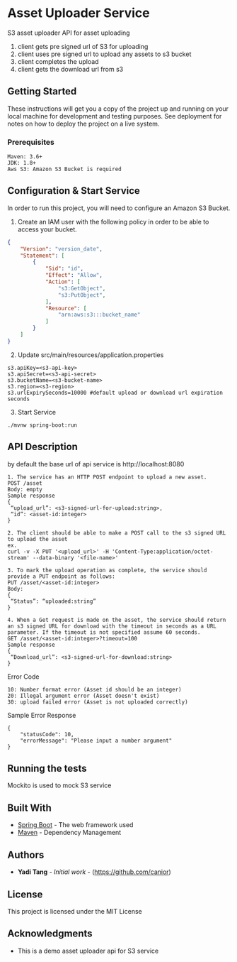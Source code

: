 # Asset Uploader Service

S3 asset uploader API for asset uploading

1. client gets pre signed url of S3 for uploading
2. client uses pre signed url to upload any assets to s3 bucket
3. client completes the upload
4. client gets the download url from s3

## Getting Started

These instructions will get you a copy of the project up and running on your local machine for development and testing purposes. See deployment for notes on how to deploy the project on a live system.

### Prerequisites

```
Maven: 3.6+
JDK: 1.8+
Aws S3: Amazon S3 Bucket is required

```
## Configuration & Start Service

In order to run this project, you will need to configure an Amazon S3 Bucket.
 
1. Create an IAM user with the following policy in order to be able to access your bucket.

```json
{
    "Version": "version_date",
    "Statement": [
        {
            "Sid": "id",
            "Effect": "Allow",
            "Action": [
                "s3:GetObject",
                "s3:PutObject",
            ],
            "Resource": [
                "arn:aws:s3:::bucket_name"
            ]
        }
    ]
}
```

2. Update src/main/resources/application.properties
```
s3.apiKey=<s3-api-key>
s3.apiSecret=<s3-api-secret>
s3.bucketName=<s3-bucket-name>
s3.region=<s3-region>
s3.urlExpirySeconds=10000 #default upload or download url expiration seconds
```

3. Start Service

```
./mvnw spring-boot:run
```

## API Description

by default the base url of api service is http://localhost:8080

```
1. The service has an HTTP POST endpoint to upload a new asset.
POST /asset
Body: empty
Sample response
{
 “upload_url”: <s3-signed-url-for-upload:string>,
 “id”: <asset-id:integer>
}

2. The client should be able to make a POST call to the s3 signed URL to upload the asset
ex.
curl -v -X PUT '<upload_url>' -H 'Content-Type:application/octet-stream' --data-binary '<file-name>'

3. To mark the upload operation as complete, the service should provide a PUT endpoint as follows:
PUT /asset/<asset-id:integer>
Body:
{
 “Status”: “uploaded:string”
}

4. When a Get request is made on the asset, the service should return an s3 signed URL for download with the timeout in seconds as a URL parameter. If the timeout is not specified assume 60 seconds.
GET /asset/<asset-id:integer>?timeout=100
Sample response
{
 “Download_url”: <s3-signed-url-for-download:string>
}

```

Error Code
```
10: Number format error (Asset id should be an integer)
20: Illegal argument error (Asset doesn't exist)
30: upload failed error (Asset is not uploaded correctly)
```

Sample Error Response

```
{
    "statusCode": 10,
    "errorMessage": "Please input a number argument"
}
```


## Running the tests

Mockito is used to mock S3 service


## Built With

* [Spring Boot](https://spring.io/projects/spring-boot) - The web framework used
* [Maven](https://maven.apache.org/) - Dependency Management

## Authors

* **Yadi Tang** - *Initial work* - (https://github.com/canior)

## License

This project is licensed under the MIT License

## Acknowledgments

* This is a demo asset uploader api for S3 service
